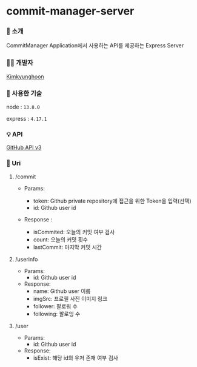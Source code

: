 # commit-manager-server

### :page_facing_up: 소개
CommitManager Application에서 사용하는 API를 제공하는 Express Server

### :man_technologist: 개발자

[Kimkyunghoon]("https://github.com/hoonkk")

### :space_invader: 사용한 기술
node : `13.8.0`

express : `4.17.1`

### :bulb: API

[GitHub API v3]("https://developer.github.com/v3/")

### :satellite: Uri
1. /commit
    - Params: 
      - token: Github private repository에 접근을 위한 Token을 입력(선택)
      - id: Github user id
    
    - Response : 
      - isCommited: 오늘의 커밋 여부 검사
      - count: 오늘의 커밋 횟수
      - lastCommit: 마지막 커밋 시간
      
2. /userinfo
    - Params:
      - id: Github user id
    - Response:
      - name: Github user 이름
      - imgSrc: 프로필 사진 이미지 링크
      - follower: 팔로워 수
      - following: 팔로잉 수
      
3. /user
    - Params:
      - id: Github user id
    - Response:
      - isExist: 해당 id의 유저 존재 여부 검사
  

